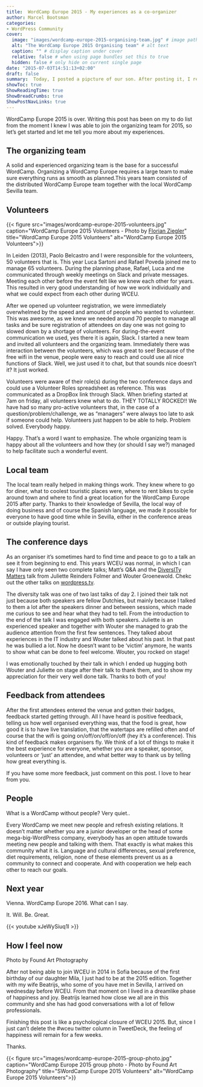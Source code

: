 ```yaml
---
title:  WordCamp Europe 2015 - My experiences as a co-organizer
author: Marcel Bootsman
categories:
- WordPress Community
cover: 
  image: "images/wordcamp-europe-2015-organising-team.jpg" # image path/url
  alt: "The WordCamp Europe 2015 Organising team" # alt text
  caption: "" # display caption under cover
  relative: false # when using page bundles set this to true
  hidden: false # only hide on current single page
date: "2015-07-03T14:51:13+02:00"
draft: false
summary:  Today, I posted a pipcture of our son. After posting it, I realised this picture really makes me happy. I’ll tell you why.
showToc: true
ShowReadingTime: true
ShowBreadCrumbs: true
ShowPostNavLinks: true
---
```

WordCamp Europe 2015 is over. Writing this post has been on my to do list from the moment I knew I was able to join the organizing team for 2015, so let’s get started and let me tell you more about my experiences.

The organizing team
-------------------

A solid and experienced organizing team is the base for a successful WordCamp. Organizing a WordCamp Europe requires a large team to make sure everything runs as smooth as planned.This years team consisted of the distributed WordCamp Europe team together with the local WordCamp Sevilla team.

Volunteers
----------
{{< figure src="images/wordcamp-europe-2015-volunteers.jpg" caption="WordCamp Europe 2015 Volunteers - Photo by [Florian Ziegler](http://florianziegler.com/)" title="WordCamp Europe 2015 Volunteers" alt="WordCamp Europe 2015 Volunteers">}}

In Leiden (2013), Paolo Belcastro and I were responsible for the volunteers, 50 volunteers that is. This year Luca Sartoni and Rafael Poveda joined me to manage 65 volunteers. During the planning phase, Rafael, Luca and me communicated through weekly meetings on Slack and private messages. Meeting each other before the event felt like we knew each other for years. This resulted in very good understanding of how we work individually and what we could expect from each other during WCEU.

After we opened up volunteer registration, we were immediately overwhelmed by the speed and amount of people who wanted to volunteer. This was awesome, as we knew we needed around 70 people to manage all tasks and be sure registration of attendees on day one was not going to slowed down by a shortage of volunteers. For during-the-event communication we used, yes there it is again, Slack. I started a new team and invited all volunteers and the organizing team. Immediately there was interaction between the volunteers, which was great to see! Because of the free wifi in the venue, people were easy to reach and could use all nice functions of Slack. Well, we just used it to chat, but that sounds nice doesn’t it? It just worked.

Volunteers were aware of their role(s) during the two conference days and could use a Volunteer Roles spreadsheet as reference. This was communicated as a DropBox link through Slack. When briefing started at 7am on friday, all volunteers knew what to do. THEY TOTALLY ROCKED!! We have had so many pro-active volunteers that, in the case of a question/problem/challenge, we as “managers” were always too late to ask if someone could help. Volunteers just happen to be able to help. Problem solved. Everybody happy.

Happy. That’s a word I want to emphasize. The whole organizing team is happy about all the volunteers and how they (or should I say we?) managed to help facilitate such a wonderful event.

Local team
----------

The local team really helped in making things work. They knew where to go for diner, what to coolest touristic places were, where to rent bikes to cycle around town and where to find a great location for the WordCamp Europe 2015 after party. Thanks to their knowledge of Sevilla, the local way of doing business and of course the Spanish language, we made it possible for everyone to have good time while in Sevilla, either in the conference areas or outside playing tourist.

The conference days
-------------------

As an organiser it’s sometimes hard to find time and peace to go to a talk an see it from beginning to end. This years WCEU was normal, in which I can say I have only seen two complete talks; Matt’s Q&amp;A and the [DiversITy Matters](https://europe.wordcamp.org/2015/session/diversity-matters/) talk from Juliette Reinders Folmer and Wouter Groenewold. Chekc out the other talks on [wordpress.tv](http://wordpress.tv/).

The diversity talk was one of two last talks of day 2. I joined their talk not just because both speakers are fellow Dutchies, but mainly because I talked to them a lot after the speakers dinner and between sessions, which made me curious to see and hear what they had to tell. From the introduction to the end of the talk I was engaged with both speakers. Juliette is an experienced speaker and together with Wouter she managed to grab the audience attention from the first few sentences. They talked about experiences in the IT industry and Wouter talked about his past. In that past he was bullied a lot. Now he doesn’t want to be ‘victim’ anymore, he wants to show what can be done to feel welcome. Wouter, you rocked on stage!

I was emotionally touched by their talk in which I ended up hugging both Wouter and Juliette on stage after their talk to thank them, and to show my appreciation for their very well done talk. Thanks to both of you!

Feedback from attendees
-----------------------

After the first attendees entered the venue and gotten their badges, feedback started getting through. All I have heard is positive feedback, telling us how well organised everything was, that the food is great, how good it is to have live translation, that the watertaps are refilled often and of course that the wifi is going on/off/on/off/on/off (hey it’s a conference). This kind of feedback makes organisers fly. We think of a lot of things to make it the best experience for everyone, whether you are a speaker, sponsor, volunteers or ‘just’ an attendee, and what better way to thank us by telling how great everything is.

If you have some more feedback, just comment on this post. I love to hear from you.

People
------

What is a WordCamp without people? Very quiet..

Every WordCamp we meet new people and refresh existing relations. It doesn’t matter whether you are a junior developer or the head of some mega-big-WordPress company, everybody has an open attitude towards meeting new people and talking with them. That exactly is what makes this community what it is. Language and cultural differences, sexual preference, diet requirements, religion, none of these elements prevent us as a community to connect and cooperate. And with cooperation we help each other to reach our goals.

Next year
---------

Vienna. WordCamp Europe 2016. What can I say.

It. Will. Be. Great.

{{< youtube xJeWySiuq1I >}}

How I feel now
--------------

Photo by Found Art Photography

After not being able to join WCEU in 2014 in Sofia because of the first birthday of our daughter Mila, I just had to be at the 2015 edition. Together with my wife Beatrijs, who some of you have met in Sevilla, I arrived on wednesday before WCEU. From that moment on I lived in a dreamlike phase of happiness and joy. Beatrijs learned how close we all are in this community and she has had good conversations with a lot of fellow professionals.

Finishing this post is like a psychological closure of WCEU 2015. But, since I just can’t delete the #wceu twitter column in TweetDeck, the feeling of happiness will remain for a few weeks.

Thanks.

{{< figure src="images/wordcamp-europe-2015-group-photo.jpg" caption="WordCamp Europe 2015 group photo - Photo by Found Art Photography" title="SWordCamp Europe 2015 Volunteers" alt="WordCamp Europe 2015 Volunteers">}}

